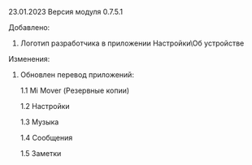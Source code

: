 23.01.2023
Версия модуля 0.7.5.1

Добавлено:
1. Логотип разработчика в приложении Настройки\Об устройстве

Изменения:

1. Обновлен перевод приложений:

     1.1 Mi Mover (Резервные копии)
 
     1.2 Настройки
 
     1.3 Музыка
 
     1.4 Сообщения
 
     1.5 Заметки
